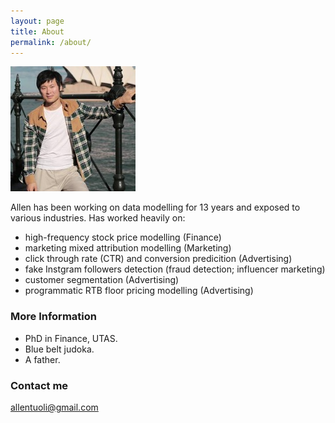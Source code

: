 ```yaml
---
layout: page
title: About
permalink: /about/
---
```


![alt text](https://raw.githubusercontent.com/sojuallen/sojuallen.github.io/master/images/Allen_portrait_sm.jpg)

Allen has been working on data modelling for 13 years and exposed to various industries. 
Has worked heavily on:
* high-frequency stock price modelling (Finance)
* marketing mixed attribution modelling (Marketing)
* click through rate (CTR) and conversion predicition (Advertising) 
* fake Instgram followers detection (fraud detection; influencer marketing)
* customer segmentation (Advertising)
* programmatic RTB floor pricing modelling (Advertising)



### More Information


* PhD in Finance, UTAS. 
* Blue belt judoka. 
* A father.



### Contact me

[allentuoli@gmail.com](mailto:allentuoli@gmail.com)
